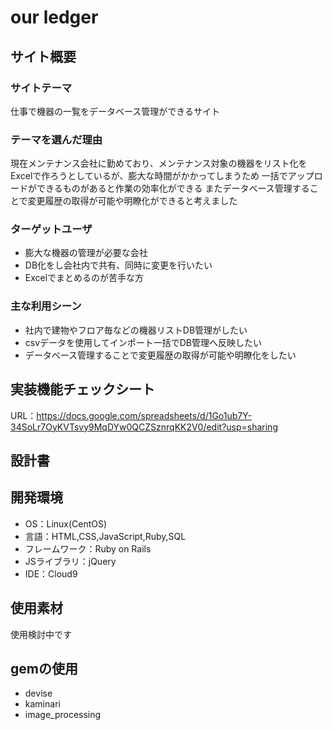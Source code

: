 
# our ledger

## サイト概要
### サイトテーマ
仕事で機器の一覧をデータベース管理ができるサイト

### テーマを選んだ理由
現在メンテナンス会社に勤めており、メンテナンス対象の機器をリスト化をExcelで作ろうとしているが、膨大な時間がかかってしまうため
一括でアップロードができるものがあると作業の効率化ができる
またデータベース管理することで変更履歴の取得が可能や明瞭化ができると考えました

### ターゲットユーザ
- 膨大な機器の管理が必要な会社 
- DB化をし会社内で共有、同時に変更を行いたい
- Excelでまとめるのが苦手な方


### 主な利用シーン
- 社内で建物やフロア毎などの機器リストDB管理がしたい
- csvデータを使用してインポート一括でDB管理へ反映したい
- データベース管理することで変更履歴の取得が可能や明瞭化をしたい


## 実装機能チェックシート
URL：https://docs.google.com/spreadsheets/d/1Go1ub7Y-34SoLr7OyKVTsvy9MqDYw0QCZSznrqKK2V0/edit?usp=sharing

## 設計書


## 開発環境
- OS：Linux(CentOS)
- 言語：HTML,CSS,JavaScript,Ruby,SQL
- フレームワーク：Ruby on Rails
- JSライブラリ：jQuery
- IDE：Cloud9

## 使用素材
使用検討中です

## gemの使用
- devise
- kaminari
- image_processing